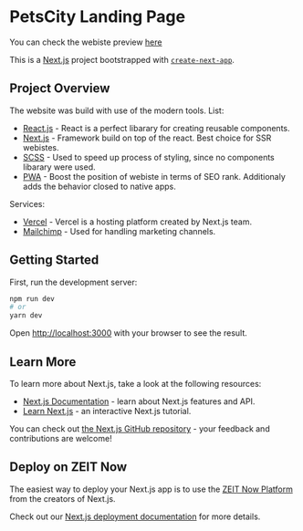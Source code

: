 # PetsCity Landing Page

You can check the webiste preview [here](https://pets-city-landing-page-jtlxsl81l.vercel.app/)

This is a [Next.js](https://nextjs.org/) project bootstrapped with [`create-next-app`](https://github.com/zeit/next.js/tree/canary/packages/create-next-app).

## Project Overview

The website was build with use of the modern tools. List:
- [React.js](https://reactjs.org/) - React is a perfect libarary for creating reusable components.
- [Next.js](https://nextjs.org/) - Framework build on top of the react. Best choice for SSR webistes.
- [SCSS](https://sass-lang.com/) - Used to speed up process of styling, since no components libarary were used.
- [PWA](https://web.dev/progressive-web-apps/) - Boost the position of webiste in terms of SEO rank. Additionaly adds the behavior closed to native apps.

Services:
- [Vercel](https://vercel.com/) - Vercel is a hosting platform created by Next.js team.
- [Mailchimp](https://mailchimp.com/) - Used for handling marketing channels.


## Getting Started

First, run the development server:

```bash
npm run dev
# or
yarn dev
```

Open [http://localhost:3000](http://localhost:3000) with your browser to see the result.

## Learn More

To learn more about Next.js, take a look at the following resources:

- [Next.js Documentation](https://nextjs.org/docs) - learn about Next.js features and API.
- [Learn Next.js](https://nextjs.org/learn) - an interactive Next.js tutorial.

You can check out [the Next.js GitHub repository](https://github.com/zeit/next.js/) - your feedback and contributions are welcome!

## Deploy on ZEIT Now

The easiest way to deploy your Next.js app is to use the [ZEIT Now Platform](https://zeit.co/import?utm_medium=default-template&filter=next.js&utm_source=create-next-app&utm_campaign=create-next-app-readme) from the creators of Next.js.

Check out our [Next.js deployment documentation](https://nextjs.org/docs/deployment) for more details.
